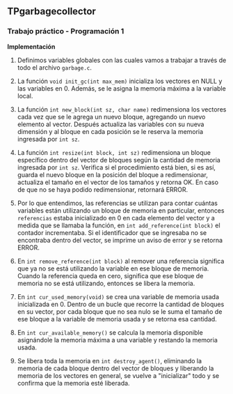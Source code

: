 ## TPgarbagecollector

### Trabajo práctico - Programación 1

**Implementación**


1. Definimos variables globales con las cuales vamos a trabajar a través de todo el archivo `garbage.c`.

2. La función `void init_gc(int max_mem)` inicializa los vectores en NULL y las variables en 0. Además, se le asigna la memoria máxima a la variable local.

3. La función `int new_block(int sz, char name)` redimensiona los vectores cada vez que se le agrega un nuevo bloque, agregando un nuevo elemento al vector. Después actualiza las variables con su nueva dimensión y al bloque en cada posición se le reserva la memoria ingresada por `int sz`.

4. La función `int resize(int block, int sz)` redimensiona un bloque específico dentro del vector de bloques según la cantidad de memoria ingresada por `int sz`. Verifica si el procedimiento está bien, si es así, guarda el nuevo bloque en la posición del bloque a redimensionar, actualiza el tamaño en el vector de los tamaños y retorna OK. En caso de que no se haya podido redimensionar, retornará ERROR.

5. Por lo que entendimos, las referencias se utilizan para contar cuántas variables están utilizando un bloque de memoria en particular, entonces `referencias` estaba inicializado en 0 en cada elemento del vector y a medida que se llamaba la función, en `int add_reference(int block)` el contador incrementaba. Si el identificador que se ingresaba no se encontraba dentro del vector, se imprime un aviso de error y se retorna ERROR.

6. En `int remove_reference(int block)` al remover una referencia significa que ya no se está utilizando la variable en ese bloque de memoria. Cuando la referencia queda en cero, significa que ese bloque de memoria no se está utilizando, entonces se libera la memoria.

7. En `int cur_used_memory(void)` se crea una variable de memoria usada inicializada en 0. Dentro de un bucle que recorre la cantidad de bloques en su vector, por cada bloque que no sea nulo se le suma el tamaño de ese bloque a la variable de memoria usada y se retorna esa cantidad.

8. En `int cur_available_memory()` se calcula la memoria disponible asignándole la memoria máxima a una variable y restando la memoria usada.

9. Se libera toda la memoria en `int destroy_agent()`, eliminando la memoria de cada bloque dentro del vector de bloques y liberando la memoria de los vectores en general, se vuelve a "inicializar" todo y se confirma que la memoria esté liberada.





